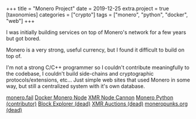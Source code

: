 +++
title = "Monero Project"
date = 2019-12-25
extra.project = true
[taxonomies]
categories = ["crypto"]
tags = ["monero", "python", "docker", "web"]
+++

I was initially building services on top of Monero's network for a few years but got bored.

Monero is a very strong, useful currency, but I found it difficult to build on top of.

I'm not a strong C/C++ programmer so I couldn't contribute meaningfully to the codebase, I couldn't build side-chains and cryptographic protocols/extensions, etc...
Just simple web sites that used Monero in some way, but still a centralized system with it's own database.

<a href="https://monero.fail" target="_blank" class="button">monero.fail</a>
<a href="https://github.com/lalanza808/docker-monero-node" target="_blank" class="button">Docker Monero Node</a>
<a href="https://github.com/lalanza808/xmr-node-cannon-do" target="_blank" class="button">XMR Node Cannon</a>
<a href="https://github.com/monero-ecosystem/monero-python" target="_blank" class="button">Monero Python (contributor)</a>
<a href="https://github.com/lalanza808/monero-block-explorer" target="_blank" class="button">Block Explorer (dead)</a>
<a href="https://github.com/lalanza808/xmrauctions" target="_blank" class="button">XMR Auctions (dead)</a>
<a href="https://github.com/lalanza808/moneropunks.org" target="_blank" class="button">moneropunks.org (dead)</a>
